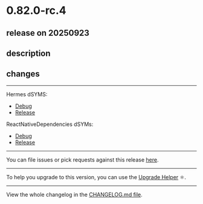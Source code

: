# 0.82.0-rc.4

## release on 20250923
## description
## changes
*** ** * ** ***

Hermes dSYMS:

* <a href="https://repo1.maven.org/maven2/com/facebook/react/react-native-artifacts/0.82.0-rc.4/react-native-artifacts-0.82.0-rc.4-hermes-framework-dSYM-debug.tar.gz" rel="nofollow">Debug</a>
* <a href="https://repo1.maven.org/maven2/com/facebook/react/react-native-artifacts/0.82.0-rc.4/react-native-artifacts-0.82.0-rc.4-hermes-framework-dSYM-release.tar.gz" rel="nofollow">Release</a>

ReactNativeDependencies dSYMs:

* <a href="https://repo1.maven.org/maven2/com/facebook/react/react-native-artifacts/0.82.0-rc.4/react-native-artifacts-0.82.0-rc.4-reactnative-dependencies-dSYM-debug.tar.gz" rel="nofollow">Debug</a>
* <a href="https://repo1.maven.org/maven2/com/facebook/react/react-native-artifacts/0.82.0-rc.4/react-native-artifacts-0.82.0-rc.4-reactnative-dependencies-dSYM-release.tar.gz" rel="nofollow">Release</a>

*** ** * ** ***

You can file issues or pick requests against this release <a href="https://github.com/reactwg/react-native-releases/issues/new/choose">here</a>.

*** ** * ** ***

To help you upgrade to this version, you can use the <a href="https://react-native-community.github.io/upgrade-helper/" rel="nofollow">Upgrade Helper</a> ⚛️.

*** ** * ** ***

View the whole changelog in the <a href="https://github.com/facebook/react-native/blob/main/CHANGELOG.md">CHANGELOG.md file</a>.

